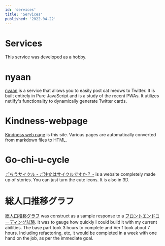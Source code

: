 ```yaml
---
id: 'services'
title: 'Services'
published: '2022-04-22'
---
```


# Services

This service was developed as a hobby.


# nyaan

[nyaan](https://nyaan.work) is a service that allows you to easily post cat meows to Twitter. It is built entirely in Pure JavaScript and is a study of the recent PWAs. It utilizes netlify's functionality to dynamically generate Twitter cards.

# Kindness-webpage

[Kindness web page](https://www.tunsns.net) is this site.
Various pages are automatically converted from markdown files to HTML.

# Go-chi-u-cycle

[ごちうサイクル - ご注文はサイクルですか？ -](https://arccosine.github.io/go-chi-u-cycle/) is a website completely made up of stories.
You can just turn the cute icons. It is also in 3D.


# 総人口推移グラフ

[総人口推移グラフ](https://arccosine.github.io/total-population-graph/) was construct as a sample response to a [フロントエンドコーディング試験](https://notion.yumemi.co.jp/0e9ef27b55704d7882aab55cc86c999d).
It was to gauge how quickly I could build it with my current abilities.
The base part took 3 hours to complete and Ver 1 took about 7 hours.
Including refactoring, etc, it would be completed in a week with one hand on the job, as per the immediate goal.
